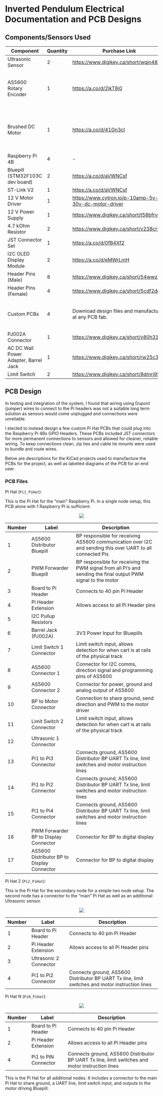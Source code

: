 # Inverted Pendulum Electrical Documentation and PCB Designs

## Components/Sensors Used

| Component | Quantity | Purchase Link | Notes |
| --- | --- | --- | --- |
| Ultrasonic Sensor | 2 | https://www.digikey.ca/short/wqjn48db |  |
| AS5600 Rotary Encoder | 1 | https://a.co/d/2jkT8j0 | Prebuilt breakout board with magnet included used |
| Brushed DC Motor | 1 | https://a.co/d/41Gn3cl | Any smooth motion motor with low cogging and similar specifications is usable. |
| Raspberry Pi 4B | 4 | -  | - |
| Bluepill (STM32F103C dev board) | 2 | https://a.co/d/aVWNCsf |  |
| ST-Link V2 | 1 | https://a.co/d/aVWNCsf |  |
| 12 V Motor Driver | 1 | https://www.cytron.io/p-10amp-5v-30v-dc-motor-driver |  |
| 12 V Power Supply | 1 | https://www.digikey.ca/short/t58bfrvt |  |
|  4.7 kOhm Resistor | 2 | https://www.digikey.ca/short/v238crf2 | For I2C Lines |
| JST Connector Set | 1 | https://a.co/d/0fB4Xf2 |  |
| I2C OLED Display Module | 2 | https://a.co/d/eMWrLmH |  |
| Header Pins (Male) | 8 | https://www.digikey.ca/short/54wwz4hv |  |
| Header Pins (Female) | 4 | https://www.digikey.ca/short/5cdf2dd4 |  |
| Custom PCBs | 4 | Download design files and manufacture at any PCB fab. | Details included below in PCB Design Section |
| PJ002A Connector | 1 | https://www.digikey.ca/short/v80h319m |  |
| AC DC Wall Power Adapter, Barrel Jack | 1 | https://www.digikey.ca/short/rw25c3v4 |  |
| Limit Switch | 2 | https://www.digikey.ca/short/8dmrj95d |  |

## PCB Design

In testing and integration of the system, I found that wiring using Dupont (jumper) wires to connect to the Pi headers was not a suitable long term solution as sensors would come unplugged and connections were unreliable. 

I elected to instead design a few custom Pi Hat PCBs that could plug into the Raspberry Pi 4Bs GPIO Headers. These PCBs included JST connectors for more permanent connections to sensors and allowed for cleaner, reliable wiring. To keep connections clean, zip ties and cable tie mounts were used to bundle and route wires.

Below are descriptions for the KiCad projects used to manufacture the PCBs for the project, as well as labelled diagrams of the PCB for an end user.

### **PCB Files**

Pi Hat (`Pi1_PiHat`):

This is the Pi Hat for the “main” Raspberry Pi. In a single node setup, this PCB alone with 1 Raspberry PI is sufficient. 

<p align="center">
  <img src="./Pi1_PiHat/Pi1_PiHat_Labelled.png" />
</p>

<!-- ![Pi1_PiHat_Labelled.png](./Pi1_PiHat/Pi1_PiHat_Labelled.png) -->

| Number | Label | Description |
| --- | --- | --- |
| 1 | AS5600 Distributor Bluepill | BP responsible for receiving AS5600 communication over I2C and sending this over UART to all connected Pis |
| 2 | PWM Forwarder Bluepill | BP responsible for receiving the PWM signal from all Pi’s and sending the final output PWM signal to the motor |
| 3 | Board to Pi Header | Connects to 40 pin Pi Header |
| 4 | Pi Header Extension | Allows access to all Pi Header pins |
| 5 | I2C Pullup Resistors |  |
| 6 | Barrel Jack (PJ002A) | 3V3 Power Input for Bluepills |
| 7 | Limit Switch 1 Connector | Limit switch input, allows detection for when cart is at rails of the physical track |
| 8 | AS5600 Connector 1 | Connector for I2C comms, direction signal and programming pins of AS5600 |
| 9 | AS5600 Connector 2 | Connector for power, ground and analog output of AS5600 |
| 10 | BP to Motor Connector | Connection to share ground, send direction and PWM to the motor driver |
| 11 | Limit Switch 2 Connector | Limit switch input, allows detection for when cart is at rails of the physical track |
| 12 | Ultrasonic 1 Connector |  |
| 13 | Pi1 to Pi3 Connector | Connects ground, AS5600 Distributor BP UART Tx line, limit switches and motor instruction lines |
| 14 | Pi1 to Pi2 Connector | Connects ground, AS5600 Distributor BP UART Tx line, limit switches and motor instruction lines |
| 15 | Pi1 to Pi4 Connector | Connects ground, AS5600 Distributor BP UART Tx line, limit switches and motor instruction lines |
| 16 | PWM Forwarder BP to Display Connector | Connector for BP to digital display |
| 17 | AS5600 Distributor BP to Display Connector | Connector for BP to digital display |

Pi Hat 2 (`Pi2_PiHat`):

This is the Pi Hat for the secondary node for a simple two node setup. The second node has a connector to the “main” Pi Hat as well as an additional Ultrasonic sensor.

<p align="center">
  <img src="./Pi2_PiHat/Pi_Hat_Labelled-Pi2_PiHat.png" />
</p>

| Number | Label | Description |
| --- | --- | --- |
| 1 | Board to Pi Header | Connects to 40 pin Pi Header |
| 2 | Pi Header Extension | Allows access to all Pi Header pins |
| 3 | Ultrasonic 2 Connector |  |
| 4 | Pi1 to Pi2 Connector | Connects ground, AS5600 Distributor BP UART Tx line, limit switches and motor instruction lines |

Pi Hat N (`PiN_PiHat`):
<p align="center">
  <img src="./PiN_PiHat/Pi_Hat_Labelled-PiN_PiHat.png" />
</p>

| Number | Label | Description |
| --- | --- | --- |
| 1 | Board to Pi Header | Connects to 40 pin Pi Header |
| 2 | Pi Header Extension | Allows access to all Pi Header pins |
| 4 | Pi1 to PiN Connector | Connects ground, AS5600 Distributor BP UART Tx line, limit switches and motor instruction lines |

This is the Pi Hat for all additional nodes. It includes a connector to the main Pi Hat to share ground, a UART line, limit switch input, and outputs to the motor driving Bluepill.